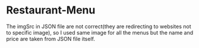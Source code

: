 # Restaurant-Menu

The imgSrc in JSON file are not correct(they are redirecting to websites not to specific image), so I used same image for all the menus but the name and price are taken from JSON file itself.
